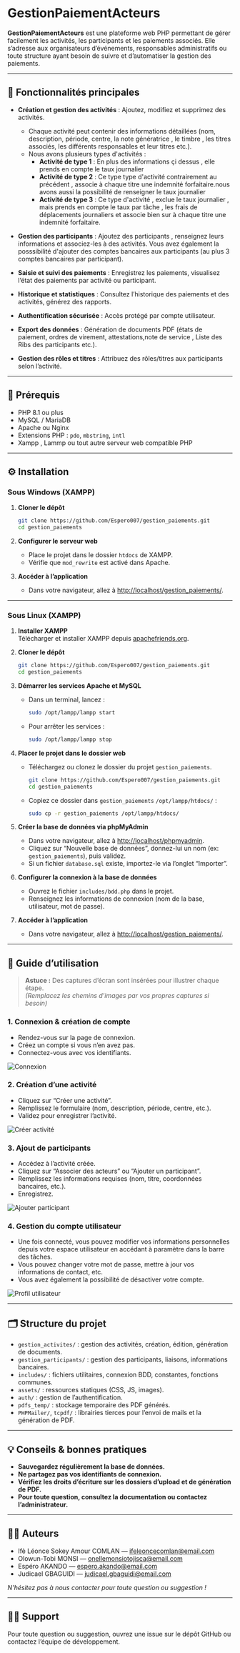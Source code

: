 # GestionPaiementActeurs

**GestionPaiementActeurs** est une plateforme web PHP permettant de gérer facilement les activités, les participants et les paiements associés. Elle s’adresse aux organisateurs d’événements, responsables administratifs ou toute structure ayant besoin de suivre et d’automatiser la gestion des paiements.

---

## 🚀 Fonctionnalités principales

- **Création et gestion des activités** : Ajoutez, modifiez et supprimez des activités.
    * Chaque activité peut contenir des informations détaillées (nom, description, période, centre, la note génératrice , le timbre , les titres associés, les différents responsables et leur titres etc.).
    * Nous avons plusieurs types d'activités :
      - **Activité de type 1** : En plus des informations çi dessus , elle prends en compte le taux journalier
      - **Activité de type 2** : Ce type type d'activité contrairement au précédent , associe à chaque titre une indemnité forfaitaire.nous avons aussi la possibilité de renseigner le taux journalier
      - **Activité de type 3** : Ce type d'activité , exclue le taux journalier , mais prends en compte le taux par tâche , les frais de déplacements journaliers et associe bien sur à chaque titre une indemnité forfaitaire.

- **Gestion des participants** : Ajoutez des participants , renseignez leurs informations et associez-les à des activités. Vous avez également la posssibilité  d'ajouter des comptes bancaires aux participants (au plus 3 comptes bancaires par participant).
- **Saisie et suivi des paiements** : Enregistrez les paiements, visualisez l’état des paiements par activité ou participant.
- **Historique et statistiques** : Consultez l’historique des paiements et des activités, générez des rapports.
- **Authentification sécurisée** : Accès protégé par compte utilisateur.
- **Export des données** : Génération de documents PDF (états de paiement, ordres de virement, attestations,note de service , Liste des Ribs des participants etc.).
- **Gestion des rôles et titres** : Attribuez des rôles/titres aux participants selon l’activité.

---

## 🔧 Prérequis

- PHP 8.1 ou plus
- MySQL / MariaDB
- Apache ou Nginx
- Extensions PHP : `pdo`, `mbstring`, `intl`
- Xampp , Lammp ou tout autre serveur web compatible PHP

---

## ⚙️ Installation

### Sous Windows (XAMPP)

1. **Cloner le dépôt**
   ```bash
   git clone https://github.com/Espero007/gestion_paiements.git
   cd gestion_paiements
   ```


2. **Configurer le serveur web**
   - Place le projet dans le dossier `htdocs` de XAMPP.
   - Vérifie que `mod_rewrite` est activé dans Apache.

6. **Accéder à l’application**
   - Dans votre navigateur, allez à [http://localhost/gestion_paiements/](http://localhost/gestion_paiements/).

---

### Sous Linux (XAMPP)

1. **Installer XAMPP**  
   Télécharger et installer XAMPP depuis [apachefriends.org](https://www.apachefriends.org/fr/index.html).

2. **Cloner le dépôt**
   ```bash
   git clone https://github.com/Espero007/gestion_paiements.git
   cd gestion_paiements
   ```

2. **Démarrer les services Apache et MySQL**
   - Dans un terminal, lancez :
     ```bash
     sudo /opt/lampp/lampp start
     ```
   - Pour arrêter les services :
     ```bash
     sudo /opt/lampp/lampp stop
     ```

3. **Placer le projet dans le dossier web**
   - Téléchargez ou clonez le dossier du projet `gestion_paiements`.

        ```bash
        git clone https://github.com/Espero007/gestion_paiements.git
        cd gestion_paiements
        ```

   - Copiez ce dossier dans `gestion_paiements` `/opt/lampp/htdocs/` :
     ```bash
     sudo cp -r gestion_paiements /opt/lampp/htdocs/
     ```

4. **Créer la base de données via phpMyAdmin**
   - Dans votre navigateur, allez à [http://localhost/phpmyadmin](http://localhost/phpmyadmin).
   - Cliquez sur “Nouvelle base de données”, donnez-lui un nom (ex: `gestion_paiements`), puis validez.
   - Si un fichier `database.sql` existe, importez-le via l’onglet “Importer”.

5. **Configurer la connexion à la base de données**
   - Ouvrez le fichier `includes/bdd.php` dans le projet.
   - Renseignez les informations de connexion (nom de la base, utilisateur, mot de passe).

6. **Accéder à l’application**
   - Dans votre navigateur, allez à [http://localhost/gestion_paiements/](http://localhost/gestion_paiements/).

---

## 📝 Guide d’utilisation

> **Astuce :** Des captures d’écran sont insérées pour illustrer chaque étape.  
> *(Remplacez les chemins d’images par vos propres captures si besoin)*

### 1. Connexion & création de compte

- Rendez-vous sur la page de connexion.
- Créez un compte si vous n’en avez pas.
- Connectez-vous avec vos identifiants.

![Connexion](assets/img_readme/connexion.png)

### 2. Création d’une activité

- Cliquez sur “Créer une activité”.
- Remplissez le formulaire (nom, description, période, centre, etc.).
- Validez pour enregistrer l’activité.

![Créer activité](assets/img_readme/creer_activite.png)

### 3. Ajout de participants

- Accédez à l’activité créée.
- Cliquez sur “Associer des acteurs” ou “Ajouter un participant”.
- Remplissez les informations requises (nom, titre, coordonnées bancaires, etc.).
- Enregistrez.

![Ajouter participant](assets/img_readme/ajouter_participant.png)

### 4. Gestion du compte utilisateur

- Une fois connecté, vous pouvez modifier vos informations personnelles depuis votre espace utilisateur en accédant à paramètre dans la barre des tâches.
- Vous pouvez changer votre mot de passe, mettre à jour vos informations de contact, etc.
- Vous avez également la possibilité de désactiver votre compte.

![Profil utilisateur](assets/img_readme/profil_utilisateur.png)

---

## 🗂️ Structure du projet

- `gestion_activites/` : gestion des activités, création, édition, génération de documents.
- `gestion_participants/` : gestion des participants, liaisons, informations bancaires.
- `includes/` : fichiers utilitaires, connexion BDD, constantes, fonctions communes.
- `assets/` : ressources statiques (CSS, JS, images).
- `auth/` : gestion de l’authentification.
- `pdfs_temp/` : stockage temporaire des PDF générés.
- `PHPMailer/`, `tcpdf/` : librairies tierces pour l’envoi de mails et la génération de PDF.

---

## 💡 Conseils & bonnes pratiques

- **Sauvegardez régulièrement la base de données.**
- **Ne partagez pas vos identifiants de connexion.**
- **Vérifiez les droits d’écriture sur les dossiers d’upload et de génération de PDF.**
- **Pour toute question, consultez la documentation ou contactez l’administrateur.**

---

## 👨‍💻 Auteurs

- Ifè Léonce Sokey Amour COMLAN  — ifeleoncecomlan@email.com
- Olowun-Tobi MONSI — onellemonsiotojisca@email.com
- Espéro AKANDO — espero.akando@email.com
- Judicael GBAGUIDI — judicael.gbaguidi@email.com

*N’hésitez pas à nous contacter pour toute question ou suggestion !*

---

## 🙋‍♂️ Support

Pour toute question ou suggestion, ouvrez une issue sur le dépôt GitHub ou contactez l’équipe de développement.
